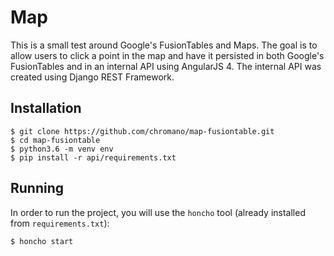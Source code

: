 # Map

This is a small test around Google's FusionTables and Maps. The goal is to
allow users to click a point in the map and have it persisted in both
Google's FusionTables and in an internal API using AngularJS 4. The internal
API was created using Django REST Framework.

## Installation

    $ git clone https://github.com/chromano/map-fusiontable.git
    $ cd map-fusiontable
    $ python3.6 -m venv env
    $ pip install -r api/requirements.txt

## Running

In order to run the project, you will use the `honcho` tool (already installed
from `requirements.txt`):

    $ honcho start
